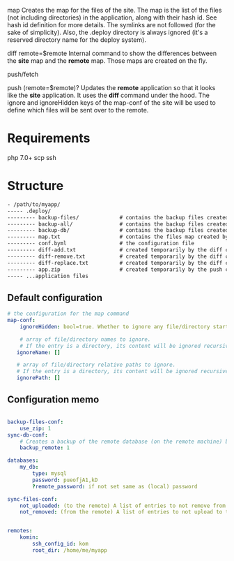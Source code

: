 map
    Creates the map for the files of the site.
    The map is the list of the files (not including directories) in the application, along with their hash id.
    See hash id definition for more details.
    The symlinks are not followed (for the sake of simplicity).
    Also, the .deploy directory is always ignored (it's a reserved directory name for the deploy system).




diff remote=$remote
    Internal command to show the differences between the **site** map and the **remote** map.
    Those maps are created on the fly.



push/fetch


push (remote=$remote)?
    Updates the **remote** application so that it looks like the **site** application.
    It uses the **diff** command under the hood.
    The ignore and ignoreHidden keys of the map-conf of the site will be used to define which files
    will be sent over to the remote.







Requirements
============
php 7.0+
scp
ssh



Structure
==========


```txt
- /path/to/myapp/
----- .deploy/
--------- backup-files/             # contains the backup files created by the backup-files command
--------- backup-all/               # contains the backup files created by the backup-all command
--------- backup-db/                # contains the backup files created by the backup-db command
--------- map.txt                   # contains the files map created by the map command
--------- conf.byml                 # the configuration file
--------- diff-add.txt              # created temporarily by the diff command with flag -f. Usually removed by another command.
--------- diff-remove.txt           # created temporarily by the diff command with flag -f. Usually removed by another command.
--------- diff-replace.txt          # created temporarily by the diff command with flag -f. Usually removed by another command.
--------- app.zip                   # created temporarily by the push command with flag -z. Usually removed after use.
----- ...application files
````




Default configuration
----------

```yaml
# the configuration for the map command
map-conf:
    ignoreHidden: bool=true. Whether to ignore any file/directory starting with dot (.).

    # array of file/directory names to ignore.
    # If the entry is a directory, its content will be ignored recursively.
   ignoreName: []

   # array of file/directory relative paths to ignore.
   # If the entry is a directory, its content will be ignored recursively.
   ignorePath: []

```



Configuration memo
-----------

```yaml

backup-files-conf:
    use_zip: 1
sync-db-conf:
    # Creates a backup of the remote database (on the remote machine) before it's replaced by the site database
    backup_remote: 1

databases:
    my_db:
        type: mysql
        password: pueofjA1,kD
        ?remote_password: if not set same as (local) password

sync-files-conf:
    not_uploaded: (to the remote) A list of entries to not remove from the remote.
    not_removed: (from the remote) A list of entries to not upload to the remote.


remotes:
    komin:
        ssh_config_id: kom
        root_dir: /home/me/myapp

```